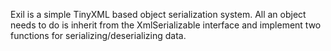 Exil is a simple TinyXML based object serialization system. All an object needs to do is inherit from the XmlSerializable interface and implement two functions for serializing/deserializing data.